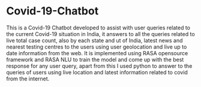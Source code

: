 # Covid-19-Chatbot
This is a Covid-19 Chatbot developed to assist with user queries related to the current Covid-19 situation in India, it answers to all the queries related to live total case count, also by each state and ut of India, latest news and nearest testing centres to the users using user geolocation and live up to date information from the web. It is implemented using RASA opensource framework and RASA NLU to train the model and come up with the best response for any user query, apart from this I used python to answer to the queries of users using live location and latest information related to covid from the internet.
